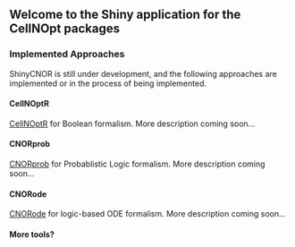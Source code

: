 ## Welcome to the Shiny application for the CellNOpt packages


### Implemented Approaches
ShinyCNOR is still under development, and the following approaches are implemented or in the process of being implemented.

#### CellNOptR
[CellNOptR](https://saezlab.github.io/CellNOptR/) for Boolean formalism. More description coming soon...

#### CNORprob
[CNORprob](https://saezlab.github.io/CNORprob/) for Probablistic Logic formalism. More description coming soon...

#### CNORode
[CNORode](http://saezlab.github.io/CNORode/) for logic-based ODE formalism. More description coming soon...

#### More tools?
